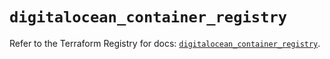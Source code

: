 # `digitalocean_container_registry`

Refer to the Terraform Registry for docs: [`digitalocean_container_registry`](https://registry.terraform.io/providers/digitalocean/digitalocean/2.51.0/docs/resources/container_registry).
